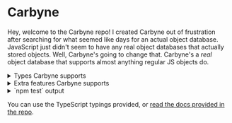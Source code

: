 # Carbyne

Hey, welcome to the Carbyne repo! I created Carbyne out of frustration after searching for what seemed like days for an actual object database. JavaScript just didn't seem to have any real object databases that actually stored objects. Well, Carbyne's going to change that. Carbyne's a *real* object database that supports almost anything regular JS objects do.

<details><summary>Types Carbyne supports</summary>
	<ul>
		<li><code>boolean</code>s</li>
		<li><code>number</code>s</li>
		<li><code>string</code>s</li>
		<li><code>null</code></li>
		<li><code>undefined</code></li>
		<li><code>Infinity</code></li>
		<li><code>-Infinity</code></li>
		<li><code>NaN</code></li>
		<li><code>object</code>s</li>
		<li><code>Array</code>s</li>
		<li><code>Symbol</code>s</li>
	</ul>
</details>

<details><summary>Extra features Carbyne supports</summary>
	<ul>
		<li>Circular references</li>
		<li>Copies of objects (as well as arrays and Symbols)</li>
		<li><code>CarbyneBlob</code>s, basically <code>Buffer</code>s</li>
	</ul>
	<p>
		It's also very easy to add your own objects! Just call [`registerCustomObject`](#registerCustomObject)
	</p>
</details>

<details><summary>`npm test` output</summary>
<pre><code>  Carbyne
    DirectoryStore
      ✓ should support fromObject
      ✓ should store booleans
      ✓ should store numbers
      ✓ should store strings
      ✓ should store null
      ✓ should store undefined
      ✓ should store Infinity
      ✓ should store -Infinity
      ✓ should store NaN
      ✓ should store objects
      ✓ should store arrays
      ✓ should store Symbols
      ✓ should store blobs
      ✓ should support circular references
      ✓ should support circular references in child arrays
      ✓ should support circular references in child objects
      ✓ should support multiple copies of one object
      ✓ should support multiple copies of one array
      ✓ should support multiple copies of one symbol
      ✓ should support multiple copies of one blob
      ✓ should support copying a blob
    MemoryStore
      ✓ should support fromObject
      ✓ should store booleans
      ✓ should store numbers
      ✓ should store strings
      ✓ should store null
      ✓ should store undefined
      ✓ should store Infinity
      ✓ should store -Infinity
      ✓ should store NaN
      ✓ should store objects
      ✓ should store arrays
      ✓ should store Symbols
      ✓ should store blobs
      ✓ should support circular references
      ✓ should support circular references in child arrays
      ✓ should support circular references in child objects
      ✓ should support multiple copies of one object
      ✓ should support multiple copies of one array
      ✓ should support multiple copies of one symbol
      ✓ should support multiple copies of one blob
      ✓ should support copying a blob


  42 passing (79ms)</code></pre>
</details>

You can use the TypeScript typings provided, or [read the docs provided in the repo](doc/README.md).
